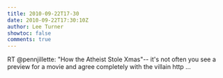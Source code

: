 ```yaml
---
title: 2010-09-22T17-30
date: 2010-09-22T17:30:10Z
author: Lee Turner
showtoc: false
comments: true
---
```


RT @pennjillette: "How the Atheist Stole Xmas"-- it's not often you see a preview for a movie and agree completely with the villain http ...

